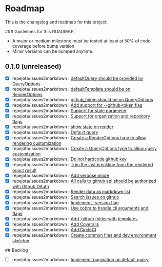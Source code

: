 Roadmap
=======

This is the changelog and roadmap for this project.

### Guidelines for this ROADMAP:

* A major or medium milestone must be tested at least at 50% of code coverage
before bump version.
* Minor versions can be bumped anytime. 

0.1.0 (unreleased)
------------------
- [x] repejota/issues2markdown : [defaultQuery should be provided by QueryOptions](https://github.com/repejota/issues2markdown/issues/37)
- [x] repejota/issues2markdown : [defaultTemplate should be on RenderOptions](https://github.com/repejota/issues2markdown/issues/34)
- [x] repejota/issues2markdown : [github_token should be on QueryOptions](https://github.com/repejota/issues2markdown/issues/33)
- [x] repejota/issues2markdown : [Add support for --github-token flag](https://github.com/repejota/issues2markdown/issues/32)
- [x] repejota/issues2markdown : [Support for state parameter](https://github.com/repejota/issues2markdown/issues/31)
- [x] repejota/issues2markdown : [Support for organization and repository flags](https://github.com/repejota/issues2markdown/issues/30)
- [x] repejota/issues2markdown : [show state on render ](https://github.com/repejota/issues2markdown/issues/29)
- [x] repejota/issues2markdown : [Default query ](https://github.com/repejota/issues2markdown/issues/28)
- [x] repejota/issues2markdown : [Create a RenderOptions type to allow rendering customization](https://github.com/repejota/issues2markdown/issues/25)
- [x] repejota/issues2markdown : [Create a QueryOptions type to allow query customization](https://github.com/repejota/issues2markdown/issues/24)
- [x] repejota/issues2markdown : [Do not hardcode github key](https://github.com/repejota/issues2markdown/issues/23)
- [x] repejota/issues2markdown : [Trim the last breakline from the rendered ouput result](https://github.com/repejota/issues2markdown/issues/20)
- [x] repejota/issues2markdown : [Add verbose mode](https://github.com/repejota/issues2markdown/issues/19)
- [x] repejota/issues2markdown : [All calls to github api should be authorized with Github OAuth](https://github.com/repejota/issues2markdown/issues/17)
- [x] repejota/issues2markdown : [Render data as markdown list](https://github.com/repejota/issues2markdown/issues/12)
- [x] repejota/issues2markdown : [Search issues on github](https://github.com/repejota/issues2markdown/issues/11)
- [x] repejota/issues2markdown : [Implement -version flag](https://github.com/repejota/issues2markdown/issues/10)
- [x] repejota/issues2markdown : [Use cobra to handle cli arguments and flags](https://github.com/repejota/issues2markdown/issues/9)
- [x] repejota/issues2markdown : [Add .github folder with templates](https://github.com/repejota/issues2markdown/issues/4)
- [x] repejota/issues2markdown : [Add Coveralls](https://github.com/repejota/issues2markdown/issues/3)
- [x] repejota/issues2markdown : [Add CircleCI](https://github.com/repejota/issues2markdown/issues/2)
- [x] repejota/issues2markdown : [ Create common files and dev environment skeleton](https://github.com/repejota/issues2markdown/issues/1)

## Backlog

- [ ] repejota/issues2markdown : [Implement pagination on default query](https://github.com/repejota/issues2markdown/issues/35)